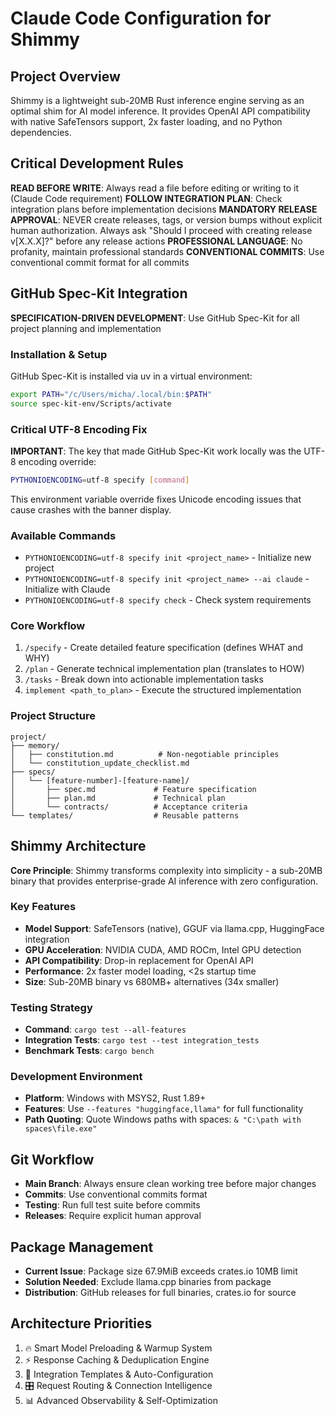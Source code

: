 # Claude Code Configuration for Shimmy

## Project Overview
Shimmy is a lightweight sub-20MB Rust inference engine serving as an optimal shim for AI model inference. It provides OpenAI API compatibility with native SafeTensors support, 2x faster loading, and no Python dependencies.

## Critical Development Rules

**READ BEFORE WRITE**: Always read a file before editing or writing to it (Claude Code requirement)
**FOLLOW INTEGRATION PLAN**: Check integration plans before implementation decisions
**MANDATORY RELEASE APPROVAL**: NEVER create releases, tags, or version bumps without explicit human authorization. Always ask "Should I proceed with creating release v[X.X.X]?" before any release actions
**PROFESSIONAL LANGUAGE**: No profanity, maintain professional standards
**CONVENTIONAL COMMITS**: Use conventional commit format for all commits

## GitHub Spec-Kit Integration

**SPECIFICATION-DRIVEN DEVELOPMENT**: Use GitHub Spec-Kit for all project planning and implementation

### Installation & Setup
GitHub Spec-Kit is installed via uv in a virtual environment:
```bash
export PATH="/c/Users/micha/.local/bin:$PATH"
source spec-kit-env/Scripts/activate
```

### Critical UTF-8 Encoding Fix
**IMPORTANT**: The key that made GitHub Spec-Kit work locally was the UTF-8 encoding override:

```bash
PYTHONIOENCODING=utf-8 specify [command]
```

This environment variable override fixes Unicode encoding issues that cause crashes with the banner display.

### Available Commands
- `PYTHONIOENCODING=utf-8 specify init <project_name>` - Initialize new project
- `PYTHONIOENCODING=utf-8 specify init <project_name> --ai claude` - Initialize with Claude
- `PYTHONIOENCODING=utf-8 specify check` - Check system requirements

### Core Workflow
1. `/specify` - Create detailed feature specification (defines WHAT and WHY)
2. `/plan` - Generate technical implementation plan (translates to HOW)  
3. `/tasks` - Break down into actionable implementation tasks
4. `implement <path_to_plan>` - Execute the structured implementation

### Project Structure
```
project/
├── memory/
│   ├── constitution.md          # Non-negotiable principles
│   └── constitution_update_checklist.md
├── specs/
│   └── [feature-number]-[feature-name]/
│       ├── spec.md             # Feature specification
│       ├── plan.md             # Technical plan
│       └── contracts/          # Acceptance criteria
└── templates/                  # Reusable patterns
```

## Shimmy Architecture

**Core Principle**: Shimmy transforms complexity into simplicity - a sub-20MB binary that provides enterprise-grade AI inference with zero configuration.

### Key Features
- **Model Support**: SafeTensors (native), GGUF via llama.cpp, HuggingFace integration
- **GPU Acceleration**: NVIDIA CUDA, AMD ROCm, Intel GPU detection
- **API Compatibility**: Drop-in replacement for OpenAI API
- **Performance**: 2x faster model loading, <2s startup time
- **Size**: Sub-20MB binary vs 680MB+ alternatives (34x smaller)

### Testing Strategy
- **Command**: `cargo test --all-features`
- **Integration Tests**: `cargo test --test integration_tests`
- **Benchmark Tests**: `cargo bench`

### Development Environment
- **Platform**: Windows with MSYS2, Rust 1.89+
- **Features**: Use `--features "huggingface,llama"` for full functionality
- **Path Quoting**: Quote Windows paths with spaces: `& "C:\path with spaces\file.exe"`

## Git Workflow
- **Main Branch**: Always ensure clean working tree before major changes
- **Commits**: Use conventional commits format
- **Testing**: Run full test suite before commits
- **Releases**: Require explicit human approval

## Package Management
- **Current Issue**: Package size 67.9MiB exceeds crates.io 10MB limit
- **Solution Needed**: Exclude llama.cpp binaries from package
- **Distribution**: GitHub releases for full binaries, crates.io for source

## Architecture Priorities
1. 🔥 Smart Model Preloading & Warmup System
2. ⚡ Response Caching & Deduplication Engine  
3. 🔧 Integration Templates & Auto-Configuration
4. 🎛️ Request Routing & Connection Intelligence
5. 📊 Advanced Observability & Self-Optimization